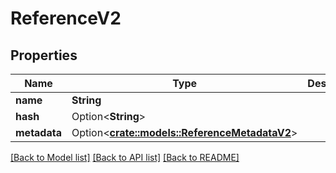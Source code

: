 # ReferenceV2

## Properties

Name | Type | Description | Notes
------------ | ------------- | ------------- | -------------
**name** | **String** |  | 
**hash** | Option<**String**> |  | [optional]
**metadata** | Option<[**crate::models::ReferenceMetadataV2**](ReferenceMetadata_V2.md)> |  | [optional]

[[Back to Model list]](../README.md#documentation-for-models) [[Back to API list]](../README.md#documentation-for-api-endpoints) [[Back to README]](../README.md)


